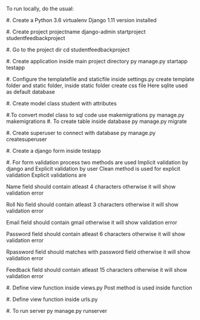 To run locally, do the usual:

#. Create a Python 3.6 virtualenv
   Django 1.11 version installed
   
#. Create project projectname
   django-admin startproject studentfeedbackproject
   
#. Go to the project dir
    cd studentfeedbackproject
    
#. Create application inside main project directory
   py manage.py startapp testapp
   
#. Configure the templatefile and staticfile inside settings.py
   create template folder and static folder, inside static folder create css file
   Here sqlite used as default database
   
#. Create model class student with attributes
   
#.To convert model class to sql code use makemigrations
   py manage.py makemigrations
#. To create table inside database
   py manage.py migrate
   
#. Create superuser to connect with database
   py manage.py createsuperuser
   
#. Create a django form inside testapp

#. For form validation process two methods are used Implicit validation by django and Explicit validation by user
   Clean method is used for explicit validation
   Explicit validations are
   
   Name field should contain atleast 4 characters otherwise it will show validation error
   
   Roll No field should contain atleast 3 characters otherwise it will show validation error
   
   Email field should contain gmail otherwise it will show validation error
   
   Password field should contain atleast 6 characters otherwise it will show validation error
   
   Rpassword field should matches with password field otherwise it will show validation error
   
   Feedback field should contain atleast 15 characters otherwise it will show validation error
   
#. Define view function inside views.py
   Post method is used inside function
   
#. Define view function inside urls.py

#. To run server
   py manage.py runserver







   


